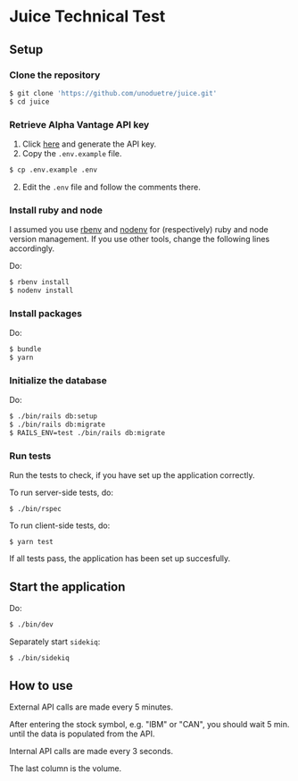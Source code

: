 # Juice Technical Test
## Setup

### Clone the repository

```zsh
$ git clone 'https://github.com/unoduetre/juice.git'
$ cd juice
```

### Retrieve Alpha Vantage API key

1. Click [here](https://www.alphavantage.co/support/) and generate the API key.
2. Copy the `.env.example` file.
```zsh
$ cp .env.example .env
```
2. Edit the `.env` file and follow the comments there.

### Install ruby and node

I assumed you use [rbenv](https://github.com/rbenv/rbenv) and [nodenv](https://github.com/nodenv/nodenv) for (respectively) ruby and node version management.
If you use other tools, change the following lines accordingly.

Do:
```zsh
$ rbenv install
$ nodenv install
```

### Install packages

Do:
```zsh
$ bundle
$ yarn
```

### Initialize the database

Do:
```zsh
$ ./bin/rails db:setup
$ ./bin/rails db:migrate
$ RAILS_ENV=test ./bin/rails db:migrate
```

### Run tests

Run the tests to check, if you have set up the application correctly.

To run server-side tests, do:
```
$ ./bin/rspec
```

To run client-side tests, do:
```
$ yarn test
```

If all tests pass, the application has been set up succesfully.

## Start the application

Do:
```zsh
$ ./bin/dev
```

Separately start `sidekiq`:
```zsh
$ ./bin/sidekiq
```

## How to use

External API calls are made every 5 minutes.

After entering the stock symbol, e.g. "IBM" or "CAN", you should wait 5 min. until the data is populated from the API.

Internal API calls are made every 3 seconds.

The last column is the volume.
